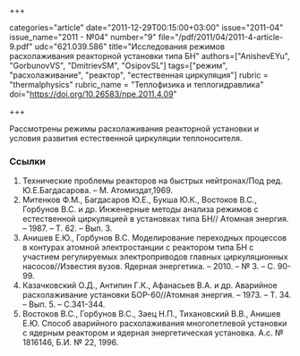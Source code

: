 +++

categories="article"
date="2011-12-29T00:15:00+03:00"
issue="2011-04"
issue_name="2011 - №04"
number="9"
file="/pdf/2011/04/2011-4-article-9.pdf"
udc="621.039.586"
title="Исследования режимов расхолаживания реакторной установки типа БН"
authors=["AnishevEYu", "GorbunovVS", "DmitrievSM", "OsipovSL"]
tags=["режим", "расхолаживание", "реактор", "естественная циркуляция"]
rubric = "thermalphysics"
rubric_name = "Теплофизика и теплогидравлика"
doi="https://doi.org/10.26583/npe.2011.4.09"

+++

Рассмотрены режимы расхолаживания реакторной установки и условия развития естественной циркуляции теплоносителя.

### Ссылки

1. Технические проблемы реакторов на быстрых нейтронах/Под ред. Ю.Е.Багдасарова. – М. Атомиздат,1969.
2. Митенков Ф.М., Багдасаров Ю.Е., Букша Ю.К., Востоков В.С., Горбунов В.С. и др. Инженерные методы анализа режимов с естественной циркуляцией в установках типа БН// Атомная энергия. – 1987. – Т. 62. – Вып. 3.
3. Анишев Е.Ю., Горбунов В.С. Моделирование переходных процессов в контурах атомной электростанции с реактором типа БН с участием регулируемых электроприводов главных циркуляционных насосов//Известия вузов. Ядерная энергетика. – 2010. – № 3. – С. 90-99.
4. Казачковский О.Д., Антипин Г.К., Афанасьев В.А. и др. Аварийное расхолаживание установки БОР-60//Атомная энергия. – 1973. – Т. 34. – Вып. 5. – С.341-344.
5. Востоков В.С., Горбунов В.С., Заец Н.П., Тихановский В.В., Анишев Е.Ю. Способ аварийного расхолаживания многопетлевой установки с ядерным реактором и ядерная энергетическая установка. А.с. № 1816146, Б.И. № 22, 1996.